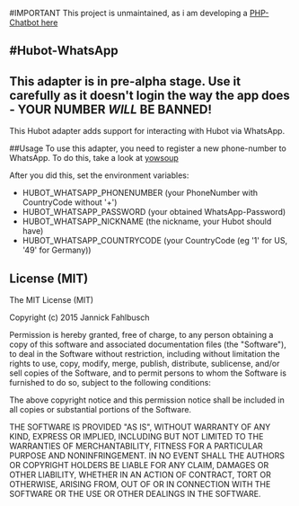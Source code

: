 #IMPORTANT
This project is unmaintained, as i am developing a [PHP-Chatbot here](https://github.com/Detlefff)

#Hubot-WhatsApp
---
This adapter is in pre-alpha stage. Use it carefully as it doesn't login the way the app does - YOUR NUMBER *_WILL_* BE BANNED!
---
This Hubot adapter adds support for interacting with Hubot via WhatsApp.

##Usage
To use this adapter, you need to register a new phone-number to WhatsApp. To do this, take a look at [yowsoup](https://github.com/tgalal/yowsup/wiki/yowsup-cli-2.0#yowsup-cli-registration)

After you did this, set the environment variables:
* HUBOT_WHATSAPP_PHONENUMBER (your PhoneNumber with CountryCode without '+')
* HUBOT_WHATSAPP_PASSWORD (your obtained WhatsApp-Password)
* HUBOT_WHATSAPP_NICKNAME (the nickname, your Hubot should have)
* HUBOT_WHATSAPP_COUNTRYCODE (your CountryCode (eg '1' for US, '49' for Germany))

## License (MIT)
The MIT License (MIT)

Copyright (c) 2015 Jannick Fahlbusch

Permission is hereby granted, free of charge, to any person
obtaining a copy
of this software and associated documentation files (the
"Software"), to deal
in the Software without restriction, including without limitation
the rights
to use, copy, modify, merge, publish, distribute, sublicense,
and/or sell
copies of the Software, and to permit persons to whom the Software
is
furnished to do so, subject to the following conditions:

The above copyright notice and this permission notice shall be
included in all
copies or substantial portions of the Software.

THE SOFTWARE IS PROVIDED "AS IS", WITHOUT WARRANTY OF ANY KIND,
EXPRESS OR
IMPLIED, INCLUDING BUT NOT LIMITED TO THE WARRANTIES OF
MERCHANTABILITY,
FITNESS FOR A PARTICULAR PURPOSE AND NONINFRINGEMENT. IN NO EVENT
SHALL THE
AUTHORS OR COPYRIGHT HOLDERS BE LIABLE FOR ANY CLAIM, DAMAGES OR
OTHER
LIABILITY, WHETHER IN AN ACTION OF CONTRACT, TORT OR OTHERWISE,
ARISING FROM,
OUT OF OR IN CONNECTION WITH THE SOFTWARE OR THE USE OR OTHER
DEALINGS IN THE
SOFTWARE.

